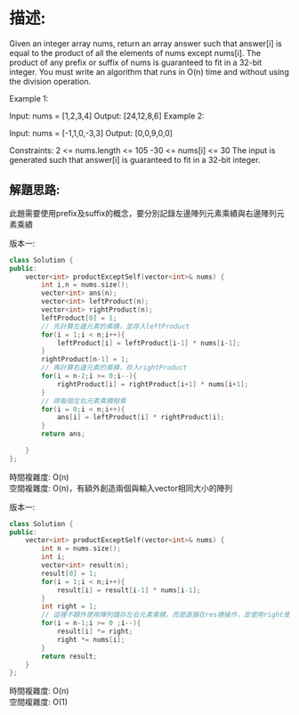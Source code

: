 # 描述:
Given an integer array nums, return an array answer such that answer[i] is equal to the product of all the elements of nums except nums[i].
The product of any prefix or suffix of nums is guaranteed to fit in a 32-bit integer.
You must write an algorithm that runs in O(n) time and without using the division operation.

Example 1:

Input: nums = [1,2,3,4]
Output: [24,12,8,6]
Example 2:

Input: nums = [-1,1,0,-3,3]
Output: [0,0,9,0,0]
 
Constraints:
2 <= nums.length <= 105
-30 <= nums[i] <= 30
The input is generated such that answer[i] is guaranteed to fit in a 32-bit integer.

## 解題思路:
此題需要使用prefix及suffix的概念，要分別記錄左邊陣列元素乘績與右邊陣列元素乘績

版本一:
```C++
class Solution {
public:
    vector<int> productExceptSelf(vector<int>& nums) {
        int i,n = nums.size();
        vector<int> ans(n);
        vector<int> leftProduct(n);
        vector<int> rightProduct(n);
        leftProduct[0] = 1;
        // 先計算左邊元素的乘積，並存入leftProduct
        for(i = 1;i < n;i++){
            leftProduct[i] = leftProduct[i-1] * nums[i-1]; 
        }
        rightProduct[n-1] = 1;
        // 再計算右邊元素的乘積，存入rightProduct
        for(i = n-2;i >= 0;i--){
            rightProduct[i] = rightProduct[i+1] * nums[i+1];
        }
        // 將每個左右元素乘積相乘
        for(i = 0;i < n;i++){
            ans[i] = leftProduct[i] * rightProduct[i];
        }
        return ans;
        
    }
};
```
時間複雜度: O(n)  
空間複雜度: O(n)，有額外創造兩個與輸入vector相同大小的陣列

版本一:
```C++
class Solution {
public:
    vector<int> productExceptSelf(vector<int>& nums) {
        int n = nums.size();
        int i;
        vector<int> result(n);
        result[0] = 1;
        for(i = 1;i < n;i++){
            result[i] = result[i-1] * nums[i-1];
        }
        int right = 1;
        // 這裡不額外使用陣列儲存左右元素乘積，而是直接在res裡操作，並使用right便數紀錄右邊元素乘積
        for(i = n-1;i >= 0 ;i--){
            result[i] *= right;
            right *= nums[i];
        }
        return result;  
    }
};
```
時間複雜度: O(n)  
空間複雜度: O(1)
